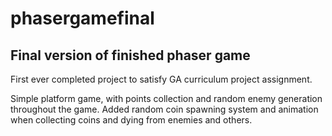 # phasergamefinal
## Final version of finished phaser game

First ever completed project to satisfy GA curriculum project assignment.

Simple platform game, with points collection and random enemy generation throughout the game. Added random coin spawning system and animation when collecting coins and dying from enemies and others.
